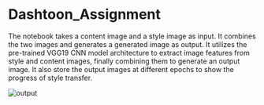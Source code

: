 # Dashtoon_Assignment

The notebook takes a content image and a style image as input. It combines the two images and generates a generated image as output. It utilizes the pre-trained VGG19 CNN model architecture to extract image features from style and content images, finally combining them to generate an output image.
It also store the output images at different epochs to show the progress of style transfer.

![output](https://github.com/Akshay-0113/Dashtoon_Assignment/assets/83979383/45b80f35-2ad3-4d0f-8761-c02e1de584e6)
